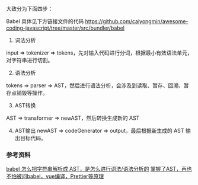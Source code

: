 
大致分为下面四步：

Babel 具体见下方链接文件的代码
https://github.com/caiyongmin/awesome-coding-javascript/tree/master/src/bundler/babel


1. 词法分析

input => tokenizer => tokens，先对输入代码进行分词，根据最小有效语法单元，对字符串进行切割。

   
2. 语法分析

tokens => parser => AST，然后进行语法分析，会涉及到读取、暂存、回溯、暂存点销毁等操作。


3. AST转换

AST => transformer => newAST，然后转换生成新的 AST


4. AST输出
newAST => codeGenerator => output，最后根据新生成的 AST 输出目标代码。


### 参考资料

[babel 怎么把字符串解析成 AST，是怎么进行词法/语法分析的](https://github.com/Advanced-Frontend/Daily-Interview-Question/issues/315)
[掌握了AST，再也不怕被问babel，vue编译，Prettier等原理](https://mp.weixin.qq.com/s/fH2xYo_Bad0mgvo0OdYRZQ)
